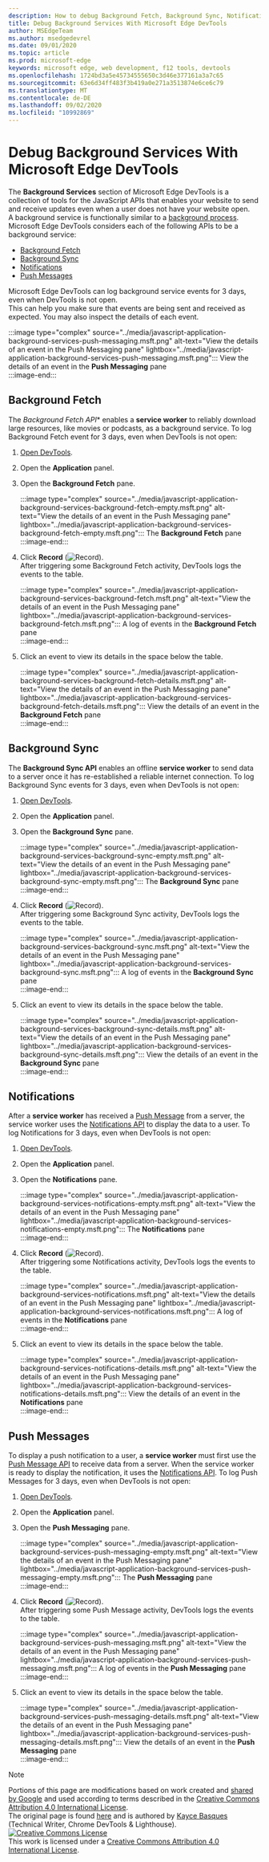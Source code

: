 ```yaml
---
description: How to debug Background Fetch, Background Sync, Notifications, and Push Messages with Microsoft Edge DevTools.
title: Debug Background Services With Microsoft Edge DevTools
author: MSEdgeTeam
ms.author: msedgedevrel
ms.date: 09/01/2020
ms.topic: article
ms.prod: microsoft-edge
keywords: microsoft edge, web development, f12 tools, devtools
ms.openlocfilehash: 1724bd3a5e45734555650c3d46e377161a3a7c65
ms.sourcegitcommit: 63e6d34ff483f3b419a0e271a3513874e6ce6c79
ms.translationtype: MT
ms.contentlocale: de-DE
ms.lasthandoff: 09/02/2020
ms.locfileid: "10992869"
---
```

<!-- Copyright Kayce Basques 
   Licensed under the Apache License, Version 2.0 (the "License");
   you may not use this file except in compliance with the License.
   You may obtain a copy of the License at

       https://www.apache.org/licenses/LICENSE-2.0
       
   Unless required by applicable law or agreed to in writing, software
   distributed under the License is distributed on an "AS IS" BASIS,
   WITHOUT WARRANTIES OR CONDITIONS OF ANY KIND, either express or implied.
   See the License for the specific language governing permissions and
   limitations under the License.  -->  





# Debug Background Services With Microsoft Edge DevTools   



The **Background Services** section of Microsoft Edge DevTools is a collection of tools for the JavaScript APIs that enables your website to send and receive updates even when a user does not have your website open.  
A background service is functionally similar to a [background process][WikiBackgroundProcess].  
Microsoft Edge DevTools considers each of the following APIs to be a background service:  

*   [Background Fetch](#background-fetch)  
*   [Background Sync](#background-sync)  
*   [Notifications](#notifications)  
*   [Push Messages](#push-messages)  
    
Microsoft Edge DevTools can log background service events for 3 days, even when DevTools is not open.  
This can help you make sure that events are being sent and received as expected.  You may also inspect the details of each event.  

:::image type="complex" source="../media/javascript-application-background-services-push-messaging.msft.png" alt-text="View the details of an event in the Push Messaging pane" lightbox="../media/javascript-application-background-services-push-messaging.msft.png":::
   View the details of an event in the **Push Messaging** pane  
:::image-end:::  

## Background Fetch   

The *Background Fetch API** enables a **service worker** to reliably download large resources, like movies or podcasts, as a background service.  To log Background Fetch event for 3 days, even when DevTools is not open:  

<!--Todo: add background fetch api section when available -->  

1.  [Open DevTools][OpenDevTools].  
1.  Open the **Application** panel.  
1.  Open the **Background Fetch** pane.  
    
    :::image type="complex" source="../media/javascript-application-background-services-background-fetch-empty.msft.png" alt-text="View the details of an event in the Push Messaging pane" lightbox="../media/javascript-application-background-services-background-fetch-empty.msft.png":::
       The **Background Fetch** pane  
    :::image-end:::  
    
1.  Click **Record** \(![Record][ImageRecordIcon]\).  
   After triggering some Background Fetch activity, DevTools logs the events to the table.  
    
    :::image type="complex" source="../media/javascript-application-background-services-background-fetch.msft.png" alt-text="View the details of an event in the Push Messaging pane" lightbox="../media/javascript-application-background-services-background-fetch.msft.png":::
       A log of events in the **Background Fetch** pane  
    :::image-end:::  
    
1.  Click an event to view its details in the space below the table.  
    
    :::image type="complex" source="../media/javascript-application-background-services-background-fetch-details.msft.png" alt-text="View the details of an event in the Push Messaging pane" lightbox="../media/javascript-application-background-services-background-fetch-details.msft.png":::
       View the details of an event in the **Background Fetch** pane  
    :::image-end:::  
    
## Background Sync   

The **Background Sync API** enables an offline **service worker** to send data to a server once it has re-established a reliable internet connection.  To log Background Sync events for 3 days, even when DevTools is not open:  

<!--Todo: add background sync api section when available -->  

1.  [Open DevTools][OpenDevTools].  
1.  Open the **Application** panel.  
1.  Open the **Background Sync** pane.  
    
    :::image type="complex" source="../media/javascript-application-background-services-background-sync-empty.msft.png" alt-text="View the details of an event in the Push Messaging pane" lightbox="../media/javascript-application-background-services-background-sync-empty.msft.png":::
       The **Background Sync** pane  
    :::image-end:::  
    
1.  Click **Record** \(![Record][ImageRecordIcon]\).  
   After triggering some Background Sync activity, DevTools logs the events to the table.  
    
    :::image type="complex" source="../media/javascript-application-background-services-background-sync.msft.png" alt-text="View the details of an event in the Push Messaging pane" lightbox="../media/javascript-application-background-services-background-sync.msft.png":::
       A log of events in the **Background Sync** pane  
    :::image-end:::  
    
1.  Click an event to view its details in the space below the table.  
    
    :::image type="complex" source="../media/javascript-application-background-services-background-sync-details.msft.png" alt-text="View the details of an event in the Push Messaging pane" lightbox="../media/javascript-application-background-services-background-sync-details.msft.png":::
       View the details of an event in the **Background Sync** pane  
    :::image-end:::  
    
## Notifications 

After a **service worker** has received a [Push Message][MDNPush] from a server, the service worker uses the [Notifications API][MDNNotifications] to display the data to a user.  To log Notifications for 3 days, even when DevTools is not open:  

1.  [Open DevTools][OpenDevTools].  
1.  Open the **Application** panel.  
1.  Open the **Notifications** pane.  
    
    :::image type="complex" source="../media/javascript-application-background-services-notifications-empty.msft.png" alt-text="View the details of an event in the Push Messaging pane" lightbox="../media/javascript-application-background-services-notifications-empty.msft.png":::
       The **Notifications** pane  
    :::image-end:::  
    
1.  Click **Record** \(![Record][ImageRecordIcon]\).  
   After triggering some Notifications activity, DevTools logs the events to the table.  
    
    :::image type="complex" source="../media/javascript-application-background-services-notifications.msft.png" alt-text="View the details of an event in the Push Messaging pane" lightbox="../media/javascript-application-background-services-notifications.msft.png":::
       A log of events in the **Notifications** pane  
    :::image-end:::  
    
1.  Click an event to view its details in the space below the table.  
    
    :::image type="complex" source="../media/javascript-application-background-services-notifications-details.msft.png" alt-text="View the details of an event in the Push Messaging pane" lightbox="../media/javascript-application-background-services-notifications-details.msft.png":::
       View the details of an event in the **Notifications** pane  
    :::image-end:::  
    
## Push Messages 

To display a push notification to a user, a **service worker** must first use the [Push Message API][MDNPush] to receive data from a server.  When the service worker is ready to display the notification, it uses the [Notifications API][MDNNotifications].  To log Push Messages for 3 days, even when DevTools is not open:  

1.  [Open DevTools][OpenDevTools].  
1.  Open the **Application** panel.  
1.  Open the **Push Messaging** pane.  
    
    :::image type="complex" source="../media/javascript-application-background-services-push-messaging-empty.msft.png" alt-text="View the details of an event in the Push Messaging pane" lightbox="../media/javascript-application-background-services-push-messaging-empty.msft.png":::
       The **Push Messaging** pane  
    :::image-end:::  
    
1.  Click **Record** \(![Record][ImageRecordIcon]\).  
    After triggering some Push Message activity, DevTools logs the events to the table.  
    
    :::image type="complex" source="../media/javascript-application-background-services-push-messaging.msft.png" alt-text="View the details of an event in the Push Messaging pane" lightbox="../media/javascript-application-background-services-push-messaging.msft.png":::
       A log of events in the **Push Messaging** pane  
    :::image-end:::  
    
1.  Click an event to view its details in the space below the table.  
    
    :::image type="complex" source="../media/javascript-application-background-services-push-messaging-details.msft.png" alt-text="View the details of an event in the Push Messaging pane" lightbox="../media/javascript-application-background-services-push-messaging-details.msft.png":::
       View the details of an event in the **Push Messaging** pane  
    :::image-end:::  
    
<!--  
 


-->  

<!-- image links -->  

[ImageRecordIcon]: ../media/record-icon.msft.png  

<!-- links -->  

<!--[BackgroundFetchAPI]: ../../../microsoft-edge/devtools-guide-chromium/whats-new/2018/12/background-fetch.md "Background Fetch API"  -->  
<!--[BackgroundSyncAPI]: ../../../microsoft-edge/devtools-guide-chromium/whats-new/2015/12/background-sync.md  "Background Sync API"  -->

[OpenDevTools]: ../open.md "Open Microsoft Edge (Chromium) Developer Tools | Microsoft Docs"  

[MDNNotifications]: https://developer.mozilla.org/docs/Web/API/Notifications_API "Notifications API | MDN"  
[MDNPush]: https://developer.mozilla.org/docs/Web/API/Push_API "Push API | MDN"  
<!--[ServiceWorkerCacheStorage]: https://alphabet.dev/service-workers-cache-storage "Service workers and the Cache Storage API | alphabet.dev"  -->
[WikiBackgroundProcess]: https://en.wikipedia.org/wiki/Background_process "Background process - Wikipedia"  

> [!NOTE]
> Portions of this page are modifications based on work created and [shared by Google][GoogleSitePolicies] and used according to terms described in the [Creative Commons Attribution 4.0 International License][CCA4IL].  
> The original page is found [here](https://developers.google.com/web/tools/chrome-devtools/javascript/background-services) and is authored by [Kayce Basques][KayceBasques] \(Technical Writer, Chrome DevTools \& Lighthouse\).  
[![Creative Commons License][CCby4Image]][CCA4IL]  
This work is licensed under a [Creative Commons Attribution 4.0 International License][CCA4IL].  

[CCA4IL]: https://creativecommons.org/licenses/by/4.0  
[CCby4Image]: https://i.creativecommons.org/l/by/4.0/88x31.png  
[GoogleSitePolicies]: https://developers.google.com/terms/site-policies  
[KayceBasques]: https://developers.google.com/web/resources/contributors/kaycebasques  
